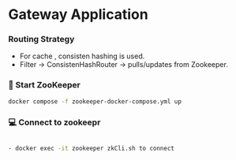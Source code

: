 # Gateway Application

### Routing Strategy

- For cache , consisten hashing is used.
- Filter -> ConsistenHashRouter -> pulls/updates from Zookeeper.


### 🚀 Start ZooKeeper
```bash
docker compose -f zookeeper-docker-compose.yml up 
````
### 💻 Connect to zookeepr
```bash

- docker exec -it zookeeper zkCli.sh to connect

```